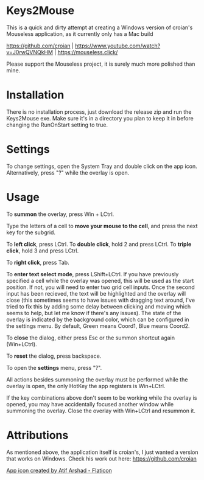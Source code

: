 # Keys2Mouse

This is a quick and dirty attempt at creating a Windows version of croian's Mouseless application, as it currently only has a Mac build

https://github.com/croian | https://www.youtube.com/watch?v=J0rwQVNQkHM | https://mouseless.click/

Please support the Mouseless project, it is surely much more polished than mine.

# Installation
There is no installation process, just download the release zip and run the Keys2Mouse exe. Make sure it's in a directory you plan to keep it in before changing the RunOnStart setting to true.

# Settings
To change settings, open the System Tray and double click on the app icon. Alternatively, press "?" while the overlay is open.

# Usage
To **summon** the overlay, press Win + LCtrl.

Type the letters of a cell to **move your mouse to the cell**, and press the next key for the subgrid.

To **left click**, press LCtrl. To **double click**, hold 2 and press LCtrl. To **triple click**, hold 3 and press LCtrl.

To **right click**, press Tab.

To **enter text select mode**, press LShift+LCtrl. If you have previously specified a cell while the overlay was opened, this will be used as the start position. If not, you will need to enter two grid cell inputs. Once the second input has been recieved, the text will be highlighted and the overlay will close (this sometimes seems to have issues with dragging text around, I've tried to fix this by adding some delay between clicking and moving which seems to help, but let me know if there's any issues). The state of the overlay is indicated by the background color, which can be configured in the settings menu. By default, Green means Coord1, Blue means Coord2.

To **close** the dialog, either press Esc or the summon shortcut again (Win+LCtrl).

To **reset** the dialog, press backspace.

To open the **settings** menu, press "?".

All actions besides summoning the overlay must be performed while the overlay is open, the only HotKey the app registers is Win+LCtrl.

If the key combinations above don't seem to be working while the overlay is opened, you may have accidentally focused another window while summoning the overlay. Close the overlay with Win+LCtrl and resummon it.

# Attributions
As mentioned above, the application itself is croian's, I just wanted a version that works on Windows. Check his work out here: https://github.com/croian

<a href="https://www.flaticon.com/free-icons/computer" title="computer icons">App icon created by Atif Arshad - Flaticon</a>
